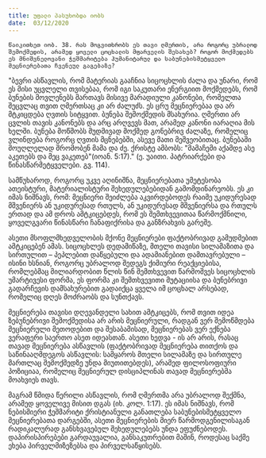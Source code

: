 ```yaml
---
title: უფალი პასუხობდა იობს
date:  03/12/2020
---
```


`წაიკითხეთ იობ. 38. რას მოგვითხრობს ეს თავი ღმერთის, არა როგორც უბრალოდ შემოქმედის, არამედ ყოველი ცოცხალის მფარველის შესახებ? როგორ მოქმედებს ეს მნიშვნელოვანი ჭეშმარიტება ჰუმანიტარულ და საბუნებისმეტყველო მეცნიერებათა ჩვენეულ გაგებაზე?`

"ბევრი ასწავლის, რომ მატერიას გააჩნია სიცოცხლის ძალა და უნარი, რომ ეს მისი უცვლელი თვისებაა, რომ იგი საკუთარი ენერგიით მოქმედებს, რომ ბუნების მოვლენებს მართავს მისივე მარადიული კანონები, რომელთა შეცვლაც თვით ღმერთსაც კი არ ძალუძს. ეს ცრუ მეცნიერებაა და არ მტკიცდება ღვთის სიტყვით. ბუნება შემოქმედის მსახურია. ღმერთი არ ცვლის თავის კანონებს და არც არღვევს მათ, არამედ კანონი იარაღია მის ხელში. ბუნება მოწმობს მუდმივად მოქმედ გონებრივ ძალაზე, რომელიც ვლინდება როგორც ღვთის მცნებებში, ასევე მათი მეშვეობითაც. ბუნებაში მოუღლელად შრომობენ მამა და ძე. ქრისტე ამბობს: "მამაჩემი აქამდე ასე აკეთებს და მეც ვაკეთებ"(იოან. 5:17)." (ე. უაითი. პატრიარქები და წინასწარმეტყველები. გვ. 114).

სამწუხაროდ, როგორც უკვე აღინიშნა, მეცნიერებათა უმეტესობა ათეისტური, მატერიალისტური შეხედულებებიდან გამომდინარეობს. ეს კი იმას ნიშნავს, რომ: მეცნიერი შეიძლება აკვირდებოდეს რაიმე უკიდურესად მშვენიერს  ან  უკიდურესად რთულს, ან უკიდურესად მშვენიერსა და რთულს ერთად და ამ დროს ამტკიცებდეს, რომ ეს შემთხვევითაა წარმოქმნილი, ყოველგვარი წინასწარი ჩანაფიქრისა და განზრახვის გარეშე.

ასეთი მსოფლმხედველობის მქონე მეცნიერები ფაქტობრივად გამუდმებით ამტკიცებენ ამას. სიცოცხლეს დედამიწაზე, მთელი თავისი სილამაზითა და სირთულით – პეპლებით დაწყებული და ადამიანებით დამთავრებული – ისინი ხსნიან, როგორც უბრალოდ შედეგს ქიმიური რეაქციებისა, რომლებმაც მილიარდობით წლის წინ შემთხვევით წარმოშვეს სიცოცხლის უმარტივესი ფორმა, ეს ფორმა კი შემთხვევითი მუტაციისა და ბუნებრივი გადარჩევის დამსახურებით გადაიქცა ყველა იმ ცოცხალ არსებად, რომელიც დღეს მოძრაობს და სუნთქავს.

მეცნიერება თავისი დღევანდელი სახით ამტკიცებს, რომ თვით იდეა ზებუნებრივი შემოქმედისა არ არის მეცნიერული, რადგან ვერ შემოწმდება მეცნიერული მეთოდებით და შესაბამისად, მეცნიერებას ვერ ექნება ვერაფერი საერთო ასეთ იდეასთან. ასეთი ხედვა  - ის არ არის, რასაც თავად მეცნიერება ასწავლის (ფაქტობრივად მეცნიერება თითქოს და საწინააღმდეგოს ასწავლის: სამყაროს მთელი სილამაზე და სირთულე მართლაც შემოქმედზე უნდა მიუთითებდეს), არამედ ფილოსოფიური პოზიციაა, რომელიც მეცნიერულ დისციპლინას თავად მეცნიერებმა მოახვიეს თავს.

მაგრამ წმიდა წერილი ასწავლის, რომ ღმერთმა არა უბრალოდ შექმნა, არამედ ყოველივე მისით დგას (იხ. კოლ. 1:17). ეს იმას ნიშნავს, რომ ნებისმიერი ჭეშმარიტი ქრისტიანული განათლება საბუნებისმეტყველო მეცნიერებათა დარგებში, ასეთი მეცნიერების მიერ წარმოდგენილისაგან რადიკალურად განსხვავებულ შეხედულებებს უნდა ეფუძნებოდეს. დაპირისპირებები გარდაუვალია, განსაკუთრებით მაშინ, როდესაც საქმე ეხება პირველმიზეზებსა და პირველსაწყისებს. 